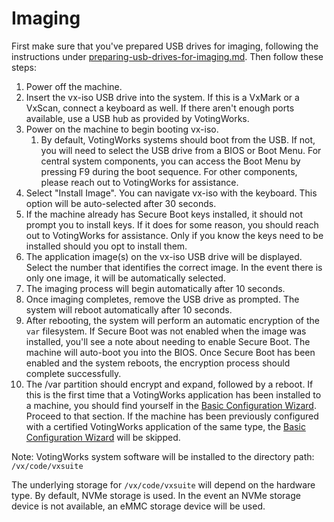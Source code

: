 # Imaging

First make sure that you've prepared USB drives for imaging, following the instructions under [preparing-usb-drives-for-imaging.md](preparing-usb-drives-for-imaging.md "mention"). Then follow these steps:

1. Power off the machine.
2. Insert the vx-iso USB drive into the system. If this is a VxMark or a VxScan, connect a keyboard as well. If there aren't enough ports available, use a USB hub as provided by VotingWorks.
3. Power on the machine to begin booting vx-iso.&#x20;
   1. By default, VotingWorks systems should boot from the USB. If not, you will need to select the USB drive from a BIOS or Boot Menu. For central system components, you can access the Boot Menu by pressing F9 during the boot sequence. For other components, please reach out to VotingWorks for assistance.
4. Select "Install Image". You can navigate vx-iso with the keyboard. This option will be auto-selected after 30 seconds.
5. If the machine already has Secure Boot keys installed, it should not prompt you to install keys. If it does for some reason, you should reach out to VotingWorks for assistance. Only if you know the keys need to be installed should you opt to install them.
6. The application image(s) on the vx-iso USB drive will be displayed. Select the number that identifies the correct image. In the event there is only one image, it will be automatically selected.
7. The imaging process will begin automatically after 10 seconds.&#x20;
8. Once imaging completes, remove the USB drive as prompted. The system will reboot automatically after 10 seconds.
9. After rebooting, the system will perform an automatic encryption of the `var` filesystem. If Secure Boot was not enabled when the image was installed, you'll see a note about needing to enable Secure Boot. The machine will auto-boot you into the BIOS. Once Secure Boot has been enabled and the system reboots, the encryption process should complete successfully.&#x20;
10. The /var partition should encrypt and expand, followed by a reboot. If this is the first time that a VotingWorks application has been installed to a machine, you should find yourself in the [Basic Configuration Wizard](basic-configuration-wizard.md). Proceed to that section. If the machine has been previously configured with a certified VotingWorks application of the same type, the [Basic Configuration Wizard](basic-configuration-wizard.md) will be skipped.

Note: VotingWorks system software will be installed to the directory path: `/vx/code/vxsuite`

The underlying storage for `/vx/code/vxsuite` will depend on the hardware type. By default, NVMe storage is used. In the event an NVMe storage device is not available, an eMMC storage device will be used.
